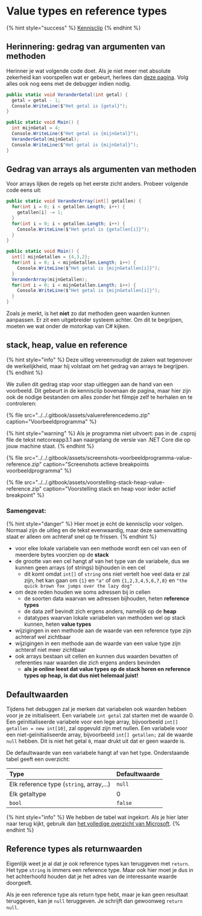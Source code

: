 # Value types en reference types

{% hint style="success" %}
[Kennisclip](https://youtu.be/lbL1i2E_4DM)
{% endhint %}

## Herinnering: gedrag van argumenten van methoden

Herinner je wat volgende code doet. Als je niet meer met absolute zekerheid kan voorspellen wat er gebeurt, herlees dan [deze pagina](../h6-methoden/parameters.md#de-verbinding-van-definitie-en-oproep). Volg alles ook nog eens met de debugger indien nodig.

```csharp
public static void VeranderGetal(int getal) {
  getal = getal - 1;
  Console.WriteLine($"Het getal is {getal}");
}

public static void Main() {
  int mijnGetal = 4;
  Console.WriteLine($"Het getal is {mijnGetal}");
  VeranderGetal(mijnGetal);
  Console.WriteLine($"Het getal is {mijnGetal}");
}
```

## Gedrag van arrays als argumenten van methoden

Voor arrays lijken de regels op het eerste zicht anders. Probeer volgende code eens uit:

```csharp
public static void VeranderArray(int[] getallen) {
  for(int i = 0; i < getallen.Length; i++) {
    getallen[i] -= 1;
  }
  for(int i = 0; i < getallen.Length; i++) {
    Console.WriteLine($"Het getal is {getallen[i]}");
  }
}

public static void Main() {
  int[] mijnGetallen = {4,3,2};
  for(int i = 0; i < mijnGetallen.Length; i++) {
    Console.WriteLine($"Het getal is {mijnGetallen[i]}");
  }
  VeranderArray(mijnGetallen);
  for(int i = 0; i < mijnGetallen.Length; i++) {
    Console.WriteLine($"Het getal is {mijnGetallen[i]}");
  }
}
```

Zoals je merkt, is het **niet** zo dat methoden geen waarden kunnen aanpassen. Er zit een uitgebreider systeem achter. Om dit te begrijpen, moeten we wat onder de motorkap van C\# kijken.

## stack, heap, value en reference

{% hint style="info" %}
Deze uitleg vereenvoudigt de zaken wat tegenover de werkelijkheid, maar hij volstaat om het gedrag van arrays te begrijpen.
{% endhint %}

We zullen dit gedrag stap voor stap uitleggen aan de hand van een voorbeeld. Dit gebeurt in de kennisclip bovenaan de pagina, maar hier zijn ook de nodige bestanden om alles zonder het filmpje zelf te herhalen en te controleren:

{% file src="../../.gitbook/assets/valuereferencedemo.zip" caption="Voorbeeldprogramma" %}

{% hint style="warning" %}
Als je programma niet uitvoert: pas in de .csproj file de tekst netcoreapp3.1 aan naargelang de versie van .NET Core die op jouw machine staat.
{% endhint %}

{% file src="../../.gitbook/assets/screenshots-voorbeeldprogramma-value-reference.zip" caption="Screenshots actieve breakpoints voorbeeldprogramma" %}

{% file src="../../.gitbook/assets/voorstelling-stack-heap-value-reference.zip" caption="Voorstelling stack en heap voor ieder actief breakpoint" %}

### Samengevat:

{% hint style="danger" %}
Hier moet je echt de kennisclip voor volgen. Normaal zijn de uitleg en de tekst evenwaardig, maar deze samenvatting staat er alleen om achteraf snel op te frissen.
{% endhint %}

* voor elke lokale variabele van een methode wordt een cel van een of meerdere bytes voorzien op de **stack**
* de grootte van een cel hangt af van het type van de variabele, dus we kunnen geen arrays \(of strings\) bijhouden in een cel
  * dit komt omdat `int[]` of `string` ons niet vertelt hoe veel data er zal zijn, het kan gaan om `{1}` en `"a"` of om `{1,2,3,4,5,6,7,8}` en `"the quick brown fox jumps over the lazy dog"`
* om deze reden houden we soms adressen bij in cellen
  * de soorten data waarvan we adressen bijhouden, heten **reference types**
  * de data zelf bevindt zich ergens anders, namelijk op de **heap**
  * datatypes waarvan lokale variabelen van methoden wel op stack kunnen, heten **value types**
* wijzigingen in een methode aan de waarde van een reference type zijn achteraf wel zichtbaar
* wijzigingen in een methode aan de waarde van een value type zijn achteraf niet meer zichtbaar
* ook arrays bestaan uit cellen en kunnen dus waarden bevatten of referenties naar waarden die zich ergens anders bevinden
  * **als je online leest dat value types op de stack horen en reference types op heap, is dat dus niet helemaal juist!**

## Defaultwaarden

Tijdens het debuggen zal je merken dat variabelen ook waarden hebben voor je ze initialiseert. Een variabele `int getal` zal starten met de waarde 0. Een geïnitialiseerde variabele voor een lege array, bijvoorbeeld `int[] getallen = new int[10]`, zal opgevuld zijn met nullen. Een variabele voor een niet-geïnitialiseerde array, bijvoorbeeld `int[] getallen;` zal de waarde `null` hebben. Dit is niet het getal `0`, maar drukt uit dat er geen waarde is.

De defaultwaarde van een variabele hangt af van het type. Onderstaande tabel geeft een overzicht:

| Type | Defaultwaarde |
| :--- | :--- |
| Elk reference type \(`string`, array,...\) | `null` |
| Elk getaltype | 0 |
| `bool` | `false` |

{% hint style="info" %}
We hebben de tabel wat ingekort. Als je hier later naar terug kijkt, gebruik dan [het volledige overzicht van Microsoft](https://docs.microsoft.com/en-us/dotnet/csharp/language-reference/builtin-types/default-values).
{% endhint %}

## Reference types als returnwaarden

Eigenlijk weet je al dat je ook reference types kan teruggeven met `return`. Het type `string` is immers een reference type. Maar ook hier moet je dus in het achterhoofd houden dat je het adres van de interessante waarde doorgeeft.

Als je een reference type als return type hebt, maar je kan geen resultaat teruggeven, kan je `null` teruggeven. Je schrijft dan gewoonweg `return null`.


